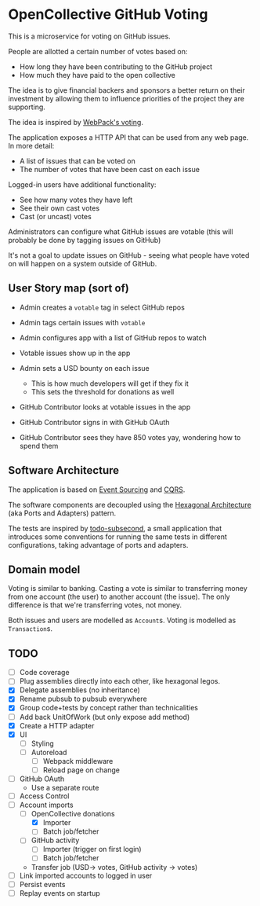 # OpenCollective GitHub Voting

This is a microservice for voting on GitHub issues.

People are allotted a certain number of votes based on:

* How long they have been contributing to the GitHub project
* How much they have paid to the open collective

The idea is to give financial backers and sponsors a better return on their
investment by allowing them to influence priorities of the project they
are supporting.

The idea is inspired by [WebPack's voting](https://webpack.js.org/vote/).

The application exposes a HTTP API that can be used from any web page. In more detail:

* A list of issues that can be voted on
* The number of votes that have been cast on each issue

Logged-in users have additional functionality:

* See how many votes they have left
* See their own cast votes
* Cast (or uncast) votes

Administrators can configure what GitHub issues are votable (this will probably be done by tagging issues on GitHub)

It's not a goal to update issues on GitHub - seeing what people have voted on will happen on a system
outside of GitHub.

## User Story map (sort of)

* Admin creates a `votable` tag in select GitHub repos
* Admin tags certain issues with `votable`
* Admin configures app with a list of GitHub repos to watch
* Votable issues show up in the app
* Admin sets a USD bounty on each issue
  - This is how much developers will get if they fix it
  - This sets the threshold for donations as well

* GitHub Contributor looks at votable issues in the app
* GitHub Contributor signs in with GitHub OAuth
* GitHub Contributor sees they have 850 votes yay, wondering how to spend them



## Software Architecture

The application is based on [Event Sourcing](https://docs.microsoft.com/en-us/azure/architecture/patterns/event-sourcing)
and [CQRS](https://docs.microsoft.com/en-us/azure/architecture/patterns/cqrs).

The software components are decoupled using the [Hexagonal Architecture](http://alistair.cockburn.us/Hexagonal+architecture)
(aka Ports and Adapters) pattern.

The tests are inspired by [todo-subsecond](https://github.com/subsecondtdd/todo-subsecond), a small application
that introduces some conventions for running the same tests in different configurations, taking advantage of
ports and adapters.

## Domain model

Voting is similar to banking. Casting a vote is similar to transferring money from one account (the user)
to another account (the issue). The only difference is that we're transferring votes, not money.

Both issues and users are modelled as `Account`s. Voting is modelled as `Transaction`s.

## TODO

* [ ] Code coverage
* [ ] Plug assemblies directly into each other, like hexagonal legos.
* [x] Delegate assemblies (no inheritance)
* [x] Rename pubsub to pubsub everywhere
* [x] Group code+tests by concept rather than technicalities
* [ ] Add back UnitOfWork (but only expose add method)
* [x] Create a HTTP adapter
* [x] UI
  * [ ] Styling
  * [ ] Autoreload
    * [ ] Webpack middleware
    * [ ] Reload page on change
* [ ] GitHub OAuth
  * Use a separate route
* [ ] Access Control
* [ ] Account imports
  * [ ] OpenCollective donations
    * [x] Importer
    * [ ] Batch job/fetcher
  * [ ] GitHub activity
    * [ ] Importer (trigger on first login)
    * [ ] Batch job/fetcher
  * Transfer job (USD-> votes, GitHub activity -> votes)
* [ ] Link imported accounts to logged in user
* [ ] Persist events
* [ ] Replay events on startup